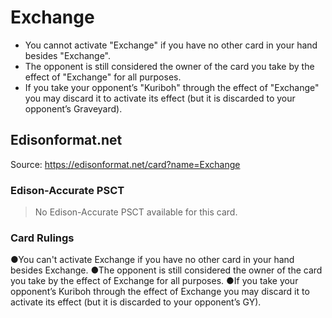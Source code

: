 # Exchange

*   You cannot activate "Exchange" if you have no other card in your hand besides "Exchange".
*   The opponent is still considered the owner of the card you take by the effect of "Exchange" for all purposes.
*   If you take your opponent’s "Kuriboh" through the effect of "Exchange" you may discard it to activate its effect (but it is discarded to your opponent’s Graveyard).

## Edisonformat.net

Source: https://edisonformat.net/card?name=Exchange

### Edison-Accurate PSCT

> No Edison-Accurate PSCT available for this card.

### Card Rulings

●You can't activate Exchange if you have no other card in your hand besides Exchange.
●The opponent is still considered the owner of the card you take by the effect of Exchange for all purposes.
●If you take your opponent’s Kuriboh through the effect of Exchange you may discard it to activate its effect (but it is discarded to your opponent’s GY).
            